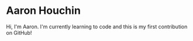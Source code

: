 # Aaron Houchin

Hi, I'm Aaron. I'm currently learning to code and this is my first contribution on GitHub!
